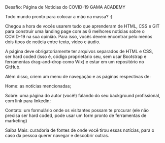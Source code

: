Desafio: Página de Notícias do COVID-19 GAMA ACADEMY

Todo mundo pronto para colocar a mão na massa? :)

Chegou a hora de vocês usarem tudo que aprenderam de HTML, CSS e GIT para construir uma landing page com as 6 melhores notícias sobre o COVID-19 na sua opinião. Para isso, vocês devem encontrar pelo menos dois tipos de notícia entre texto, vídeo e áudio.

A página deve obrigatoriamente ter arquivos separados de HTML e CSS, ser hard coded (isso é, código proprietário seu, sem usar Bootstrap e ferramentas drag-and-drop como Wix) e estar em um repositório no GitHub.

Além disso, criem um menu de navegação e as páginas respectivas de:

Home: as notícias mencionadas;

Sobre: uma página do autor (você!) falando do seu background profissional, com link para linkedin;

Contato: um formulário onde os visitantes possam te procurar (ele não precisa ser hard coded, pode usar um form pronto de ferramentas de marketing)

Saiba Mais: curadoria de fontes de onde você tirou essas notícias, para o caso da pessoa querer navegar e descobrir outras.
